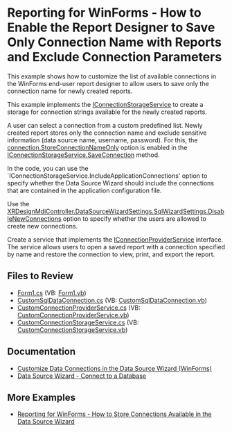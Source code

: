 # Reporting for WinForms - How to Enable the Report Designer to Save Only Connection Name with Reports and Exclude Connection Parameters

This example shows how to customize the list of available connections in the WinForms end-user report designer to allow users to save only the connection name for newly created reports.

This example implements the [IConnectionStorageService](https://docs.devexpress.com/CoreLibraries/DevExpress.DataAccess.Wizard.Services.IConnectionStorageService) to create a storage for connection strings available for the newly created reports. 

A user can select a connection from a custom predefined list. Newly created report stores only the connection name and exclude sensitive information (data source name, username, password). For this, the [connection.StoreConnectionNameOnly](https://docs.devexpress.com/CoreLibraries/DevExpress.DataAccess.Wizard.Model.IDataConnection.StoreConnectionNameOnly) option is enabled in the [IConnectionStorageService.SaveConnection](https://docs.devexpress.com/CoreLibraries/DevExpress.DataAccess.Wizard.Services.IConnectionStorageService.SaveConnection(System.String-DevExpress.DataAccess.Wizard.Model.IDataConnection-System.Boolean)) method.

In the code, you can use the `IConnectionStorageService.IncludeApplicationConnections' option to specify whether the Data Source Wizard should include the connections that are contained in the application configuration file.

Use the [XRDesignMdiController.DataSourceWizardSettings.SqlWizardSettings.DisableNewConnections](https://docs.devexpress.com/CoreLibraries/DevExpress.DataAccess.UI.Wizard.SqlWizardSettings.DisableNewConnections) option to specify whether the users are allowed to create new connections. 

Create a service that implements the [IConnectionProviderService](https://docs.devexpress.com/CoreLibraries/DevExpress.DataAccess.Wizard.Services.IConnectionProviderService) interface. The service allows users to open a saved report with a connection specified by name and restore the connection to view, print, and export the report.

## Files to Review

* [Form1.cs](CS\ReportingEUDSaveReportWithoutConnectionParams\Form1.cs) (VB: [Form1.vb](VB\ReportingEUDSaveReportWithoutConnectionParams\Form1.vb))
* [CustomSqlDataConnection.cs](CS\ReportingEUDSaveReportWithoutConnectionParams\CustomSqlDataConnection.cs) (VB: [CustomSqlDataConnection.vb](VB\ReportingEUDSaveReportWithoutConnectionParams\CustomSqlDataConnection.vb))
* [CustomConnectionProviderService.cs](CS\ReportingEUDSaveReportWithoutConnectionParams\CustomConnectionProviderService.cs) (VB: [CustomConnectionProviderService.vb](VB\ReportingEUDSaveReportWithoutConnectionParams\CustomConnectionProviderService.vb))
* [CustomConnectionStorageService.cs](CS\ReportingEUDSaveReportWithoutConnectionParams\CustomConnectionStorageService.cs) (VB: [CustomConnectionStorageService.vb](VB\ReportingEUDSaveReportWithoutConnectionParams\CustomConnectionStorageService.vb))

## Documentation

* [Customize Data Connections in the Data Source Wizard (WinForms)](https://docs.devexpress.com/XtraReports/403352/desktop-reporting/winforms-reporting/end-user-report-designer-for-winforms/api-and-customization/customize-data-connections)
* [Data Source Wizard - Connect to a Database](https://docs.devexpress.com/XtraReports/4241/visual-studio-report-designer/data-source-wizard/connect-to-a-database)

## More Examples

* [Reporting for WinForms - How to Store Connections Available in the Data Source Wizard](https://github.com/DevExpress-Examples/reporting-winforms-wizard-data-connections)
